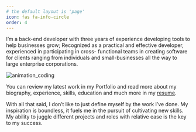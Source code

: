 ```yaml
---
# the default layout is 'page'
icon: fas fa-info-circle
order: 4
---
```


I’m a back-end developer with three years of experience developing tools to help businesses grow; Recognized as a practical and effective developer, experienced in participating in cross- functional teams in creating software for clients ranging from individuals and small-businesses all the way to large enterprise corporations. 

![animation_coding](https://user-images.githubusercontent.com/33480382/211194911-aec500aa-c30a-461e-9631-133373d9aa01.gif)

You can review my latest work in my Portfolio and read more about my biography, experience, skills, education and much more in my [resume](../assets/resume.pdf).

With all that said, I don’t like to just define myself by the work I’ve done. My inspiration is boundless, it fuels me in the pursuit of cultivating new skills. My ability to juggle different projects and roles with relative ease is the key to my success.

